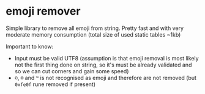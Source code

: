 # emoji remover

Simple library to remove all emoji from string. Pretty fast and with 
very moderate memory consumption (total size of used static tables ~1kb)

Important to know:
- Input must be valid UTF8 (assumption is that emoji removal is most likely not the first thing done on string, so it's must be already validated and so we can cut corners and gain some speed)
- `©️`, `®️` and `™️` is not recognised as emoji and therefore are not removed (but `0xfe0f` rune removed if present)